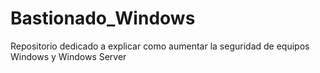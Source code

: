 # Bastionado_Windows
Repositorio dedicado a explicar como aumentar la seguridad de equipos Windows y Windows Server
